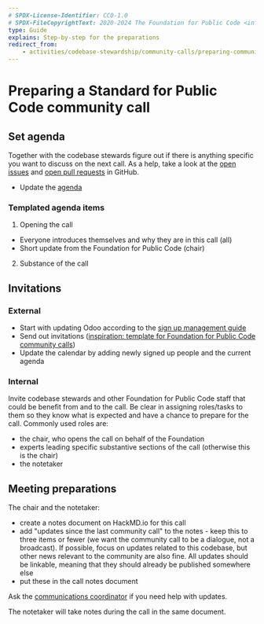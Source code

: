 ```yaml
---
# SPDX-License-Identifier: CC0-1.0
# SPDX-FileCopyrightText: 2020-2024 The Foundation for Public Code <info@publiccode.net>
type: Guide
explains: Step-by-step for the preparations
redirect_from:
    - activities/codebase-stewardship/community-calls/preparing-community-call
---
```


# Preparing a Standard for Public Code community call

## Set agenda

Together with the codebase stewards figure out if there is anything specific you want to discuss on the next call.
As a help, take a look at the [open issues](https://github.com/publiccodenet/standard/issues) and [open pull requests](https://github.com/publiccodenet/standard/pulls) in GitHub.

* Update the [agenda](https://write.publiccode.net/pads/Community-Call-Standard-for-Public-Code)

### Templated agenda items

1. Opening the call
  * Everyone introduces themselves and why they are in this call (all)
  * Short update from the Foundation for Public Code (chair)
2. Substance of the call

## Invitations

### External

* Start with updating Odoo according to the [sign up management guide](../communication/sign-up)
* Send out invitations ([inspiration: template for Foundation for Public Code community calls](../communication/community-call-invite-template.md))
* Update the calendar by adding newly signed up people and the current agenda

### Internal

Invite codebase stewards and other Foundation for Public Code staff that could be benefit from and to the call.
Be clear in assigning roles/tasks to them so they know what is expected and have a chance to prepare for the call.
Commonly used roles are:

* the chair, who opens the call on behalf of the Foundation
* experts leading specific substantive sections of the call (otherwise this is the chair)
* the notetaker

## Meeting preparations

The chair and the notetaker:

* create a notes document on HackMD.io for this call
* add "updates since the last community call" to the notes - keep this to three items or fewer (we want the community call to be a dialogue, not a broadcast). If possible, focus on updates related to this codebase, but other news relevant to the community are also fine. All updates should be linkable, meaning that they should already be published somewhere else
* put these in the call notes document

Ask the [communications coordinator](../../organization/staff.md#communications) if you need help with updates.

The notetaker will take notes during the call in the same document.
